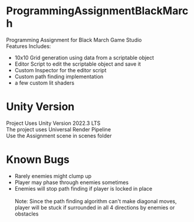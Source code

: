 # ProgrammingAssignmentBlackMarch
Programming Assignment for Black March Game Studio\
Features Includes:
- 10x10 Grid generation using data from a scriptable object
- Editor Script to edit the scriptable object and save it
- Custom Inspector for the editor script
- Custom path finding implementation
- a few custom lit shaders 

# Unity Version
Project Uses Unity Version 2022.3 LTS\
The project uses Universal Render Pipeline\
Use the Assignment scene in scenes folder

# Known Bugs
- Rarely enemies might clump up
- Player may phase through enemies sometimes
- Enemies will stop path finding if player is locked in place\
  \
Note: Since the path finding algorithm can't make diagonal moves, \
 player will be stuck if surrounded in all 4 directions by enemies or obstacles


